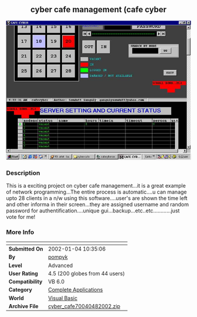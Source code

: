 ﻿<div align="center">

## cyber cafe management \(cafe cyber

<img src="PIC20024883322584.jpg">
</div>

### Description

This is a exciting project on cyber cafe management...it is a great example of network programming...The entire process is automatic....u can manage upto 28 clients in a n/w using this software....user's are shown the time left and other informa in their screen...they are assigned username and random password for authentification....unique gui...backup...etc..etc............just vote for me!
 
### More Info
 


<span>             |<span>
---                |---
**Submitted On**   |2002-01-04 10:35:06
**By**             |[pompyk](https://github.com/Planet-Source-Code/PSCIndex/blob/master/ByAuthor/pompyk.md)
**Level**          |Advanced
**User Rating**    |4.5 (200 globes from 44 users)
**Compatibility**  |VB 6\.0
**Category**       |[Complete Applications](https://github.com/Planet-Source-Code/PSCIndex/blob/master/ByCategory/complete-applications__1-27.md)
**World**          |[Visual Basic](https://github.com/Planet-Source-Code/PSCIndex/blob/master/ByWorld/visual-basic.md)
**Archive File**   |[cyber\_cafe70040482002\.zip](https://github.com/Planet-Source-Code/pompyk-cyber-cafe-management-cafe-cyber__1-33603/archive/master.zip)








